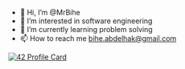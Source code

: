 - 👋 Hi, I’m @MrBihe
- 👀 I’m interested in software engineering
- 🌱 I’m currently learning problem solving
- 📫 How to reach me bihe.abdelhak@gmail.com

[![42 Profile Card](https://1337-readme.vercel.app/api/profile?cursus=42cursus&dark=true&login=abihe)](https://github.com/mohouyizme/1337-readme)

<!---
MrBihe/MrBihe is a ✨ special ✨ repository because its `README.md` (this file) appears on your GitHub profile.
You can click the Preview link to take a look at your changes.
--->
